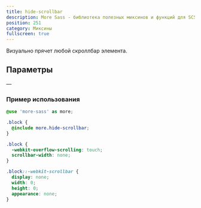 ```yaml
---
title: hide-scrollbar
description: More Sass - библиотека полезных миксинов и функций для SCSS.
position: 251
category: Миксины
fullscreen: true
---
```


Визуально прячет любой скроллбар элемента.

## Параметры

—

### Пример использования

<code-group>

  <code-block label="SCSS" active>

  ```scss
  @use 'more-sass' as more;

  .block {
  	@include more.hide-scrollbar;
  }
  ```

  </code-block>

  <code-block label="Output">

  ```css
  .block {
    -webkit-overflow-scrolling: touch;
    scrollbar-width: none;
  }

  .block::-webkit-scrollbar {
    display: none;
    width: 0;
    height: 0;
    appearance: none;
  }
  ```

  </code-block>

</code-group>
